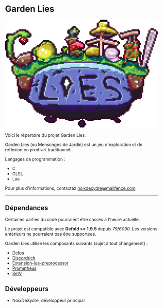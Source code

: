 # **Garden Lies**

![Garden Lies](./Titre.png)

Voici le répertoire du projet Garden Lies.

Garden Lies (ou Mensonges de Jardin) est un jeu d'exploration et de réflexion en pixel-art traditionnel.

Langages de programmation :
- C
- GLSL
- Lua

Pour plus d'informations, contactez noixdexydre@mailfence.com

---

## **Dépendances**

Certaines parties du code pourraient être cassés à l'heure actuelle.

Le projet est compatible avec **Defold >= 1.9.5** depuis _79f6090_.
Les versions antérieurs ne pourraient pas être supportées.

Garden Lies utilise les composants suivants (sujet à tout changement) :
    
- [Defos](https://github.com/subsoap/defos)
- [Discordrich](https://github.com/subsoap/discordrich)
- [Extension-lua-preprocessor](https://github.com/defold/extension-lua-preprocessor)
- [Prometheus](https://github.com/defold/extension-prometheus)
- [SetV](https://github.com/thinknathan/def-setv)

## **Développeurs**

- NoixDeXydre, développeur principal
